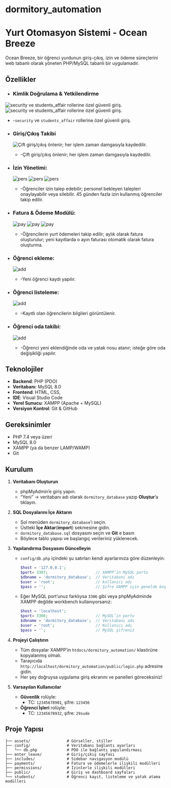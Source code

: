 # dormitory_automation 
# Yurt Otomasyon Sistemi - Ocean Breeze

Ocean Breeze, bir öğrenci yurdunun giriş-çıkış, izin ve ödeme süreçlerini web tabanlı olarak yöneten PHP/MySQL tabanlı bir uygulamadır.

## Özellikler           

*  ### **Kimlik Doğrulama & Yetkilendirme**
  ![`security` ve `students_affair` rollerine özel güvenli giriş.](assets/images/security.png)
  ![`security` ve `students_affair` rollerine özel güvenli giriş.](assets/images/studaff_officer.png)
  
  *  -`security` ve `students_affair` rollerine özel güvenli giriş.

	
   

* ### **Giriş/Çıkış Takibi**           
  ![Çift giriş/çıkış önlenir; her işlem zaman damgasıyla kaydedilir.](assets/images/enter_leave.png)
  
  *  -Çift giriş/çıkış önlenir; her işlem zaman damgasıyla kaydedilir.



* ### **İzin Yönetimi**:            
  ![pers](assets/images/permission.png)
  ![pers](assets/images/perm_follw.png)
  ![pers](assets/images/total_perm.png)
  
  * -Öğrenciler izin talep edebilir; personel bekleyen talepleri onaylayabilir veya silebilir. 45 günden fazla izin kullanmış öğrenciler takip edilir.


* ### **Fatura & Ödeme Modülü**:     
  ![pay](assets/images/act_pay.png)
  ![pay](assets/images/pay.png)
  ![pay](assets/images/pay_follw.png)
  
  * -Öğrencilerin yurt ödemeleri takip edilir; aylık olarak fatura oluşturulur; yeni kayıtlarda o ayın faturası otomatik olarak fatura oluşturma.



* ### **Öğrenci ekleme**:
  ![add](assets/images/add_stud.png)
  
  *  -Yeni öğrenci kaydı yapılır.
 
* ### **Öğrenci listeleme**:
  ![add](assets/images/list_stud.png)
  
  *  -Kayıtlı olan öğrencilerin bilgileri görüntülenir.



* ### **Öğrenci oda takibi**:
  ![add](assets/images/beds.png)
  
  *  -Öğrenci yeni eklendiğinde oda ve yatak nosu atanır; isteğe göre oda değişikliği yapılır.


## Teknolojiler

* **Backend**: PHP (PDO)
* **Veritabanı**: MySQL 8.0
* **Frontend**: HTML, CSS,
* **IDE**: Visual Studio Code
* **Yerel Sunucu**: XAMPP (Apache + MySQL)
* **Versiyon Kontrol**: Git & GitHub

## Gereksinimler

* PHP 7.4 veya üzeri
* MySQL 8.0
* XAMPP (ya da benzer LAMP/WAMP)
* Git

## Kurulum

1. **Veritabanı Oluşturun**  
   - phpMyAdmin’e giriş yapın.  
   - “Yeni” → veritabanı adı olarak `dormitory_database` yazıp **Oluştur**’a tıklayın.

2. **SQL Dosyalarını İçe Aktarın**  
   - Sol menüden `dormitory_database`’ı seçin.  
   - Üstteki **İçe Aktar**(**import**) sekmesine gidin.  
   - `dormitory_database.sql` dosyasını seçin ve **Git** e basın
   - Böylece tablo yapısı ve başlangıç verileriniz yüklenecek.

3. **Yapılandırma Dosyasını Güncelleyin**  
   - `config/db.php` içindeki şu satırları kendi ayarlarınıza göre düzenleyin:
     ```php
     $host = '127.0.0.1';
     $port= 3307;                     // XAMPP’in MySQL portu  
     $dbname = 'dormitory_database';  // Veritabanı adı
     $user = 'root';                  // kullanıcı adı
     $pass = '';                      // Şifre XAMPP için genelde boş olur 
     ```
   - Eğer MySQL port’unuz farklıysa `3306` gibi veya phpMyAdminde XAMPP değilde workbench kullanıyorsanız:
     ```php
     $host = 'localhost';
     $port= 3306;                     // MySQL’in portu  
     $dbname = 'dormitory_database';  // Veritabanı adı
     $user = 'root';                  // Kullanıcı adı
     $pass = '';                      // MySQL şifreniz
     ```
       
   
4. **Projeyi Çalıştırın**  
   - Tüm dosyalar XAMPP’in `htdocs/dormitory_automation/` klasörüne kopyalanmış olmalı.  
   -  Tarayıcıda `http://localhost/dormitory_automation/public/login.php` adresine gidin.
   -  Her şey doğruysa uygulama giriş ekranını ve panelleri göreceksiniz!

5. **Varsayılan Kullanıcılar**  
   - **Güvenlik** rolüyle:  
     - TC: `12345678901`, şifre: `123456`  
   - **Öğrenci İşleri** rolüyle:  
     - TC: `12345678932`, şifre: `29sude`  



## Proje Yapısı

```
├── assets/                # Görseller, stiller  
├── config/                # Veritabanı bağlantı ayarları
│   └── db.php             # PDO ile bağlantı yapılandırması
├── enter_leave/           # Giriş/çıkış sayfası
├── includes/              # Sidebar navigasyon modülü
├── payments/              # Fatura ve ödemelerle ilişkili modülleri
├── permissions/           # İzinlerle ilişkili modülleri
├── public/                # Giriş ve dashboard sayfaları
└── students/              # Öğrenci kayıt, listeleme ve yatak atama modülleri

```
